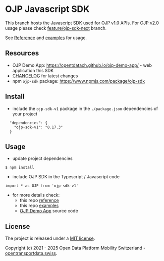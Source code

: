 # OJP Javascript SDK

This branch hosts the Javascript SDK used for [OJP v1.0](https://opentransportdata.swiss/en/cookbook/open-journey-planner-ojp/) APIs. For [OJP v2.0](https://opentransportdata.swiss/de/cookbook/ojp2entwicklung/) usage please check [feature/ojp-sdk-next](https://github.com/openTdataCH/ojp-js/tree/feature/ojp-sdk-next) branch.

See [Reference](./docs/reference.md) and [examples](./examples/) for usage.

## Resources

- OJP Demo App: https://opentdatach.github.io/ojp-demo-app/ - web application this SDK
- [CHANGELOG](./CHANGELOG.md) for latest changes
- npm `ojp-sdk` package: https://www.npmjs.com/package/ojp-sdk

## Install

- include the `ojp-sdk-v1` package in the `./package.json` dependencies of your project 
```
  "dependencies": {
    "ojp-sdk-v1": "0.17.3"
  }
```

## Usage

- update project dependencies
```
$ npm install
```

- include OJP SDK in the Typescript / Javascript code
```
import * as OJP from 'ojp-sdk-v1'
```

- for more details check:
  - this repo [reference](./docs/reference.md)
  - this repo [examples](./examples/)
  - [OJP Demo App](https://github.com/openTdataCH/ojp-demo-app-src) source code

## License

The project is released under a [MIT license](./LICENSE).

Copyright (c) 2021 - 2025 Open Data Platform Mobility Switzerland - [opentransportdata.swiss](https://opentransportdata.swiss/en/).
